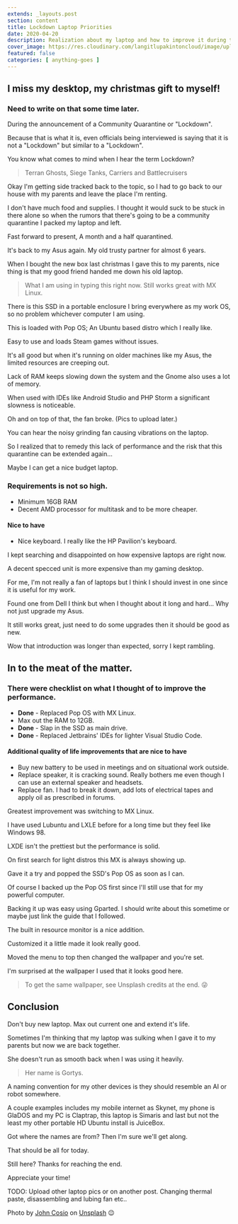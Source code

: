 ```yaml
---
extends: _layouts.post
section: content
title: Lockdown Laptop Priorities
date: 2020-04-20
description: Realization about my laptop and how to improve it during this lockdown.
cover_image: https://res.cloudinary.com/langitlupakintoncloud/image/upload/w_800/hugo/jcos.io/laptop-priorities/mxlinux_bbm9dk.png
featured: false
categories: [ anything-goes ]
---
```


## I miss my desktop, my christmas gift to myself!
### Need to write on that some time later.

During the announcement of a Community Quarantine or "Lockdown".

Because that is what it is, even officials being interviewed is saying that it is not a "Lockdown" but similar to a "Lockdown".

You know what comes to mind when I hear the term Lockdown?

> Terran Ghosts, Siege Tanks, Carriers and Battlecruisers

Okay I'm getting side tracked back to the topic, so I had to go back to our house with my parents and leave the place I'm renting.

I don't have much food and supplies. I thought it would suck to be stuck in there alone so when the rumors that there's going to be a community quarantine I packed my laptop and left.

Fast forward to present, A month and a half quarantined.

It's back to my Asus again. My old trusty partner for almost 6 years.

When I bought the new box last christmas I gave this to my parents, nice thing is that my good friend handed me down his old laptop.

> What I am using in typing this right now. Still works great with MX Linux.

There is this SSD in a portable enclosure I bring everywhere as my work OS, so no problem whichever computer I am using.

This is loaded with Pop OS; An Ubuntu based distro which I really like.

Easy to use and loads Steam games without issues.

It's all good but when it's running on older machines like my Asus, the limited resources are creeping out.

Lack of RAM keeps slowing down the system and the Gnome also uses a lot of memory.

When used with IDEs like Android Studio and PHP Storm a significant slowness is noticeable.

Oh and on top of that, the fan broke. (Pics to upload later.)

You can hear the noisy grinding fan causing vibrations on the laptop.

So I realized that to remedy this lack of performance and the risk that this quarantine can be extended again...

Maybe I can get a nice budget laptop.

### Requirements is not so high.

- Minimum 16GB RAM
- Decent AMD processor for multitask and to be more cheaper.

#### Nice to have

- Nice keyboard. I really like the HP Pavilion's keyboard.

I kept searching and disappointed on how expensive laptops are right now.

A decent specced unit is more expensive than my gaming desktop.

For me, I'm not really a fan of laptops but I think I should invest in one since it is useful for my work.

Found one from Dell I think but when I thought about it long and hard... Why not just upgrade my Asus.

It still works great, just need to do some upgrades then it should be good as new.

Wow that introduction was longer than expected, sorry I kept rambling.

## In to the meat of the matter.

### There were checklist on what I thought of to improve the performance.

- **Done** - Replaced Pop OS with MX Linux.
- Max out the RAM to 12GB.
- **Done** - Slap in the SSD as main drive.
- **Done** - Replaced Jetbrains' IDEs for lighter Visual Studio Code.

#### Additional quality of life improvements that are nice to have

- Buy new battery to be used in meetings and on situational work outside.
- Replace speaker, it is cracking sound. Really bothers me even though I can use an external speaker and headsets.
- Replace fan. I had to break it down, add lots of electrical tapes and apply oil as prescribed in forums.

Greatest improvement was switching to MX Linux.

I have used Lubuntu and LXLE before for a long time but they feel like Windows 98.

LXDE isn't the prettiest but the performance is solid.

On first search for light distros this MX is always showing up.

Gave it a try and popped the SSD's Pop OS as soon as I can.

Of course I backed up the Pop OS first since I'll still use that for my powerful computer.

Backing it up was easy using Gparted. I should write about this sometime or maybe just link the guide that I followed.

The built in resource monitor is a nice addition.

Customized it a little made it look really good.

Moved the menu to top then changed the wallpaper and you're set.

I'm surprised at the wallpaper I used that it looks good here.

> To get the same wallpaper, see Unsplash credits at the end. :stuck_out_tongue_winking_eye:

## Conclusion

Don't buy new laptop. Max out current one and extend it's life.

Sometimes I'm thinking that my laptop was sulking when I gave it to my parents but now we are back together.

She doesn't run as smooth back when I was using it heavily.

> Her name is Gortys.

A naming convention for my other devices is they should resemble an AI or robot somewhere.

A couple examples includes my mobile internet as Skynet, my phone is GlaDOS and my PC is Claptrap, this laptop is Simaris and last but not the least my other portable HD Ubuntu install is JuiceBox.

Got where the names are from? Then I'm sure we'll get along.

That should be all for today.

Still here? Thanks for reaching the end.

Appreciate your time!

TODO: Upload other laptop pics or on another post. Changing thermal paste, disassembling and lubing fan etc..

Photo by&nbsp;[John Cosio](https://unsplash.com/photos/cMz_4oalZnY)&nbsp;on&nbsp;[Unsplash](https://unsplash.com/@jcosio?utm_source=unsplash&utm_medium=referral&utm_content=creditCopyText) 😉
